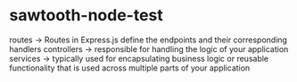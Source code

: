 # sawtooth-node-test

routes -> Routes in Express.js define the endpoints and their corresponding handlers
controllers -> responsible for handling the logic of your application
services -> typically used for encapsulating business logic or reusable functionality that is used across multiple parts of your application